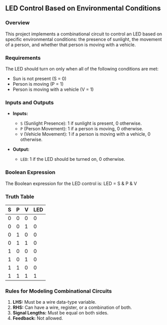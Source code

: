 ## LED Control Based on Environmental Conditions

### Overview
This project implements a combinational circuit to control an LED based on specific environmental conditions: the presence of sunlight, the movement of a person, and whether that person is moving with a vehicle.

### Requirements
The LED should turn on only when all of the following conditions are met:
- Sun is not present (S = 0)
- Person is moving (P = 1)
- Person is moving with a vehicle (V = 1)

### Inputs and Outputs
- **Inputs:**
  - `S` (Sunlight Presence): 1 if sunlight is present, 0 otherwise.
  - `P` (Person Movement): 1 if a person is moving, 0 otherwise.
  - `V` (Vehicle Movement): 1 if a person is moving with a vehicle, 0 otherwise.

- **Output:**
  - `LED`: 1 if the LED should be turned on, 0 otherwise.

### Boolean Expression
The Boolean expression for the LED control is:
LED = S & P & V


### Truth Table

| S | P | V | LED |
|---|---|---|-----|
| 0 | 0 | 0 | 0   |
| 0 | 0 | 1 | 0   |
| 0 | 1 | 0 | 0   |
| 0 | 1 | 1 | 0   |
| 1 | 0 | 0 | 0   |
| 1 | 0 | 1 | 0   |
| 1 | 1 | 0 | 0   |
| 1 | 1 | 1 | 1   |

### Rules for Modeling Combinational Circuits

1. **LHS:** Must be a wire data-type variable.
2. **RHS:** Can have a wire, register, or a combination of both.
3. **Signal Lengths:** Must be equal on both sides.
4. **Feedback:** Not allowed.
